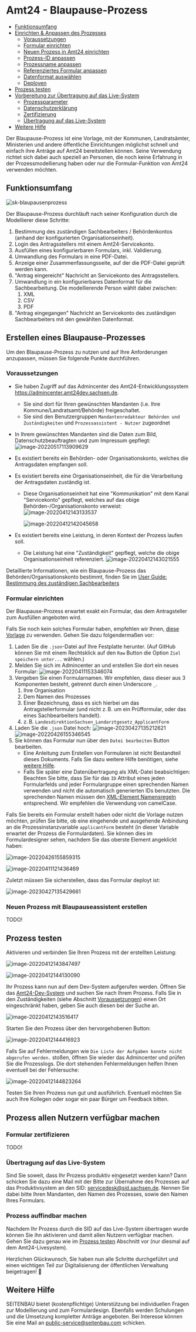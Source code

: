 # Amt24 - Blaupause-Prozess

<!-- TOC start - https://derlin.github.io/bitdowntoc/ -->

- [Funktionsumfang](#funktionsumfang)
- [Einrichten & Anpassen des Prozesses](#einrichten--anpassen-des-prozesses)
  - [Voraussetzungen](#voraussetzungen)
  - [Formular einrichten](#formular-einrichten)
  - [Neuen Prozess in Amt24 einrichten](#neuen-prozess-in-amt24-einrichten)
  - [Prozess-ID anpassen](#prozess-id-anpassen)
  - [Prozessname anpassen](#prozessname-anpassen)
  - [Referenziertes Formular anpassen](#referenziertes-formular-anpassen)
  - [Datenformat auswählen](#datenformat-auswählen)
  - [Deployen](#deployen)
- [Prozess testen](#prozess-testen)
- [Vorbereitung zur Übertragung auf das Live-System](#vorbereitung-zur-übertragung-auf-das-live-system)
  - [Prozessparameter](#prozessparameter)
  - [Datenschutzerklärung](#datenschutzerklärung)
  - [Zertifizierung](#zertifizierung)
  - [Übertragung auf das Live-System](#übertragung-auf-das-live-system)
- [Weitere Hilfe](#weitere-hilfe)

<!-- TOC end -->

Der Blaupause-Prozess ist eine Vorlage, mit der Kommunen, Landratsämter, Ministerien und andere öffentliche Einrichtungen möglichst schnell und einfach ihre Anträge auf Amt24 bereitstellen können. Seine Verwendung richtet sich dabei auch speziell an Personen, die noch keine Erfahrung in der Prozessmodellierung haben oder nur die Formular-Funktion von Amt24 verwenden möchten.

## Funktionsumfang

![sk-blaupausenprozess](markdown-assets/blaupauseprozess-prozessskizze.png)

Der Blaupause-Prozess durchläuft nach seiner Konfiguration durch die Modellierer diese Schritte:

1. Bestimmung des zuständigen Sachbearbeiters / Behördenkontos (anhand der konfigurierten Organisationseinheit).
1. Login des Antragsstellers mit einem Amt24-Servicekonto.
1. Ausfüllen eines konfigurierbaren Formulars, inkl. Validierung.
1. Umwandlung des Formulars in eine PDF-Datei.
1. Anzeige einer Zusammenfassungsseite, auf der die PDF-Datei geprüft werden kann.
1. "Antrag eingereicht" Nachricht an Servicekonto des Antragsstellers.
1. Umwandlung in ein konfigurierbares Datenformat für die Sachbearbeitung. Die modellierende Person wählt dabei zwischen:
   1. XML
   1. CSV
   1. PDF
1. "Antrag eingegangen" Nachricht an Servicekonto des zuständigen Sachbearbeiters mit den gewählten Datenformat.

## Erstellen eines Blaupause-Prozesses

Um den Blaupause-Prozess zu nutzen und auf Ihre Anforderungen anzupassen, müssen Sie folgende Punkte durchführen.

### Voraussetzungen

* Sie haben Zugriff auf das Admincenter des Amt24-Entwicklungssystem https://admincenter.amt24dev.sachsen.de.
  * Sie sind dort für Ihren gewünschten Mandanten (i.e. Ihre Kommune/Landratsamt/Behörde) freigeschaltet.
  * Sie sind den Benutzergruppen `Mandantenredakteur Behörden und Zuständigkeiten` und `Prozessassistent - Nutzer` zugeordnet

* In Ihrem gewünschten Mandanten sind die Daten zum Bild, Datenschutzbeauftragten und zum Impressum gepflegt:
  ![image-20220517113909629](markdown-assets/pflege-mandantendetails.png)

* Es existiert bereits ein Behörden- oder Organisationskonto, welches die Antragsdaten empfangen soll.

* Es existiert bereits eine Organisationseinheit, die für die Verarbeitung der Antragsdaten zuständig ist.

  * Diese Organisationseinheit hat eine "Kommunikation" mit dem Kanal "Servicekonto" gepflegt, welches auf das obige Behörden-/Organisationskonto verweist:
    ![image-20220412143133537](markdown-assets/navigation-zu-kommunikation.png)

    ![image-20220412142045658](markdown-assets/verfikation-servicekonto-kommunikationskanal.png)

* Es existiert bereits eine Leistung, in deren Kontext der Prozess laufen soll.

  * Die Leistung hat eine "Zuständigkeit" gepflegt, welche die obige Organisationseinheit referenziert.
    ![image-20220412143021555](markdown-assets/navigation-zu-zustaendigkeiten.png)

Detaillierte Informationen, wie ein Blaupause-Prozess das Behörden/Organisationskonto bestimmt, finden Sie im [User Guide: Bestimmung des zuständigen Sachbearbeiters](./User_Guide_Bestimmung_zustaendiger_Sachbearbeiter.md)

### Formular einrichten

Der Blaupause-Prozess erwartet exakt ein Formular, das dem Antragsteller zum Ausfüllen angeboten wird.

Falls Sie noch kein solches Formular haben, empfehlen wir Ihnen, [diese Vorlage](./Modelliergruppe_Prozessname_ApplicantForm-v1.0-de.json) zu verwenden. Gehen Sie dazu folgendermaßen vor:

1. Laden Sie die `.json`-Datei auf Ihre Festplatte herunter. (Auf GitHub können Sie mit einem Rechtsklick auf den `Raw` Button die Option `Ziel speichern unter...` wählen.)
1. Melden Sie sich im Admincenter an und erstellen Sie dort ein neues Formular:
   ![image-20220411153346074](markdown-assets/neues-formular-anlegen.png)
1. Vergeben Sie einen Formularnamen. Wir empfehlen, dass dieser aus 3 Komponenten besteht, getrennt durch einen Underscore `_`.
   1. Ihre Organisation
   1. Dem Namen des Prozesses
   1. Einer Bezeichnung, dass es sich hierbei um das Antragstellerformular (und nicht z. B. um ein Prüfformular, oder das eines Sachbearbeiters handelt).
   1. z. B. `LandesdirektionSachsen_Landarztgesetz_ApplicantForm`
1. Laden Sie die `.json` Datei hoch:
   ![image-20230427135212621](markdown-assets/formular-importieren.png)
   ![image-20220426155346545](markdown-assets/formular-importieren-schritt-2.png)
1. Sie können das Formular nun über den `Datei bearbeiten` Button bearbeiten.
   * Eine Anleitung zum Erstellen von Formularen ist nicht Bestandteil dieses Dokuments. Falls Sie dazu weitere Hilfe benötigen, siehe [weitere Hilfe](#weitere-hilfe).
   * Falls Sie später eine Datenübertragung als XML-Datei beabsichtigen: Beachten Sie bitte, dass Sie für das `ID` Attribut eines jeden Formularfelds und jeder Formulargruppe einen sprechenden Namen verwenden und nicht die automatisch generierten IDs benutzten. Die sprechenden Namen müssen den [XML-Element Namensregeln](https://stackoverflow.com/a/31130882) entsprechend. Wir empfehlen die Verwendung von camelCase.

Falls Sie bereits ein Formular erstellt haben oder nicht die Vorlage nutzen möchten, prüfen Sie bitte, ob eine eingehende und ausgehende Anbindung an die Prozessinstanzvariable `applicantForm` besteht (in dieser Variable erwartet der Prozess die Formulardaten). Sie können dies im Formulardesigner sehen, nachdem Sie das oberste Element angeklickt haben:

![image-20220426155859315](markdown-assets/navigation-zu-formularanbindung.png)

![image-20220411121436469](markdown-assets/anbindungen-verifizieren.png)

Zuletzt müssen Sie sicherstellen, dass das Formular deployt ist:

![image-20230427135429661](markdown-assets/formular-deployen.png)



### Neuen Prozess mit Blaupauseassistent erstellen

TODO!

## Prozess testen

Aktivieren und verbinden Sie Ihren Prozess mit der erstellten Leistung:

![image-20220412143847497](markdown-assets/prozess-aktivieren-step-1.png)

![image-20220412144130090](markdown-assets/prozess-aktivieren-step-2.png)

Ihr Prozess kann nun auf dem Dev-System aufgerufen werden. Öffnen Sie das [Amt24-Dev-System](https://amt24dev.sachsen.de) und suchen Sie nach Ihrem Prozess. Falls Sie in den Zuständigkeiten (siehe Abschnitt [Voraussetzungen](#voraussetzungen)) einen Ort eingeschränkt haben, geben Sie auch diesen bei der Suche an.

![image-20220412143516417](markdown-assets/leistung-suchen.png)

Starten Sie den Prozess über den hervorgehobenen Button:

![image-20220412144416923](markdown-assets/prozess-starten.png)

Falls Sie auf Fehlermeldungen wie `Die Liste der Aufgaben konnte nicht abgerufen werden.` stoßen, öffnen Sie wieder das Admincenter und prüfen Sie die Prozesslogs. Die dort stehenden Fehlermeldungen helfen Ihnen eventuell bei der Fehlersuche:

![image-20220412144823264](markdown-assets/navigieren-zu-prozesslogs.png)

Testen Sie Ihren Prozess nun gut und ausführlich. Eventuell möchten Sie auch Ihre Kollegen oder sogar ein paar Bürger um Feedback bitten.

## Prozess allen Nutzern verfügbar machen

### Formular zertifizieren

TODO! 

### Übertragung auf das Live-System

Sind Sie soweit, dass Ihr Prozess produktiv eingesetzt werden kann? Dann schicken Sie dazu eine Mail mit der Bitte zur Übernahme des Prozesses auf das Produktivsystem an den SID: [servicedesk@sid.sachsen.de](mailto:servicedesk@sid.sachsen.de). Nennen Sie dabei bitte Ihren Mandanten, den Namen des Prozesses, sowie den Namen Ihres Formulars.

### Prozess auffindbar machen

Nachdem Ihr Prozess durch die SID auf das Live-System übertragen wurde können Sie ihn aktivieren und damit allen Nutzern verfügbar machen. Gehen Sie dazu genau wie im [Prozess testen](#prozess-testen) Abschnitt vor (nur diesmal auf dem Amt24-Livesystem). 

Herzlichen Glückwunsch, Sie haben nun alle Schritte durchgeführt und einen wichtigen Teil zur Digitalisierung der öffentlichen Verwaltung beigetragen! 🥳

## Weitere Hilfe

SEITENBAU bietet (kostenpflichtige) Unterstützung bei individuellen Fragen zur Modellierung und zum Formulardesign. Ebenfalls werden Schulungen und die Umsetzung kompletter Anträge angeboten. Bei Interesse können Sie eine Mail an public-service@seitenbau.com schicken.
